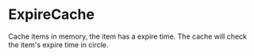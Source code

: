 # ExpireCache
Cache items in memory, the item has a expire time. The cache will check the item's expire time in circle.
